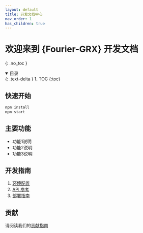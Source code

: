 ```yaml
---
layout: default
title: 开发文档中心
nav_order: 1
has_children: true
---
```


# 欢迎来到 {Fourier-GRX} 开发文档

{: .no_toc }

<details open markdown="block">
  <summary>
    目录
  </summary>
  {: .text-delta }
1. TOC
{:toc}
</details>

## 快速开始

```bash
npm install
npm start
```

## 主要功能

- 功能1说明
- 功能2说明
- 功能3说明

## 开发指南

1. [环境配置](/docs/reference)
2. [API 参考](/docs/quickstart)
3. [部署指南](/docs/examples)

## 贡献

请阅读我们的[贡献指南](/CONTRIBUTING.md)
